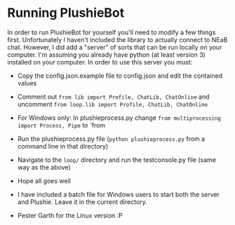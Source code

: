# Running PlushieBot #

In order to run PlushieBot for yourself you'll need to modify a few things
first. Unfortunately I haven't included the library to actually connect to
NEaB chat. However, I did add a "server" of sorts that can be run locally on
your computer. I'm assuming you already have python (at least version 3)
installed on your computer. In order to use this server you must:

* Copy the config.json.example file to config.json and edit the contained values
* Comment out `from lib import Profile, ChatLib, ChatOnline` and uncomment
  `from loop.lib import Profile, ChatLib, ChatOnline`
* For Windows only: In plushieprocess.py change `from multiprocessing import Process, Pipe` to `from
* Run the plushieprocess.py file (`python plushieprocess.py` from a command line in that directory)
* Navigate to the `loop/` directory and run the testconsole.py file (same way as the above)
* Hope all goes well

* I have included a batch file for Windows users to start both the server and Plushie. Leave it in the current directory.
* Pester Garth for the Linux version :P
